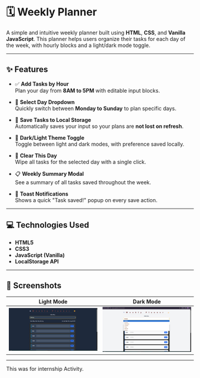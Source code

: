 # 🗓️ Weekly Planner 

A simple and intuitive weekly planner built using **HTML**, **CSS**, and **Vanilla JavaScript**. This planner helps users organize their tasks for each day of the week, with hourly blocks and a light/dark mode toggle.

---

## ✨ Features

- ✅ **Add Tasks by Hour**  
  Plan your day from **8AM to 5PM** with editable input blocks.

- 📅 **Select Day Dropdown**  
  Quickly switch between **Monday to Sunday** to plan specific days.

- 💾 **Save Tasks to Local Storage**  
  Automatically saves your input so your plans are **not lost on refresh**.

- 🌙 **Dark/Light Theme Toggle**  
  Toggle between light and dark modes, with preference saved locally.

- 🧹 **Clear This Day**  
  Wipe all tasks for the selected day with a single click.

- 📋 **Weekly Summary Modal**  
  See a summary of all tasks saved throughout the week.

- 🔔 **Toast Notifications**  
  Shows a quick "Task saved!" popup on every save action.

---

## 💻 Technologies Used

- **HTML5**  
- **CSS3**  
- **JavaScript (Vanilla)**  
- **LocalStorage API**

---

## 📸 Screenshots

| Light Mode | Dark Mode |
|------------|-----------|
| ![Light Mode](ScreenShots/preview1a.png) | ![Dark Mode](ScreenShots/preview2b.png) |

---

This was for internship Activity.
